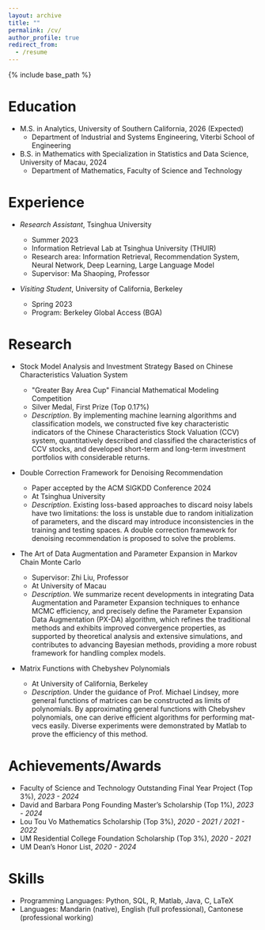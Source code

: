 ```yaml
---
layout: archive
title: ""
permalink: /cv/
author_profile: true
redirect_from:
  - /resume
---
```


{% include base_path %}

Education
======
* M.S. in Analytics, University of Southern California, 2026 (Expected)
  * Department of Industrial and Systems Engineering, Viterbi School of Engineering
* B.S. in Mathematics with Specialization in Statistics and Data Science, University of Macau, 2024
  * Department of Mathematics, Faculty of Science and Technology

Experience
======
* _Research Assistant_, Tsinghua University
  * Summer 2023
  * Information Retrieval Lab at Tsinghua University (THUIR)
  * Research area: Information Retrieval, Recommendation System, Neural Network, Deep Learning, Large Language Model
  * Supervisor: Ma Shaoping, Professor
 
* _Visiting Student_, University of California, Berkeley
  * Spring 2023
  * Program: Berkeley Global Access (BGA)

Research
======
* Stock Model Analysis and Investment Strategy Based on Chinese Characteristics Valuation System
  * "Greater Bay Area Cup" Financial Mathematical Modeling Competition
  * Silver Medal, First Prize (Top 0.17%)
  * _Description_. By implementing machine learning algorithms and classification models, we constructed five key characteristic
indicators of the Chinese Characteristics Stock Valuation (CCV) system, quantitatively described and classified the
characteristics of CCV stocks, and developed short-term and long-term investment portfolios with considerable returns.

* Double Correction Framework for Denoising Recommendation
  * Paper accepted by the ACM SIGKDD Conference 2024
  * At Tsinghua University
  * _Description_. Existing loss-based approaches to discard noisy labels have two limitations: the loss is unstable due to random
initialization of parameters, and the discard may introduce inconsistencies in the training and testing spaces. A double correction
framework for denoising recommendation is proposed to solve the problems.

* The Art of Data Augmentation and Parameter Expansion in Markov Chain Monte Carlo
  * Supervisor: Zhi Liu, Professor
  * At University of Macau
  * _Description_. We summarize recent developments in integrating Data Augmentation and Parameter Expansion techniques to
enhance MCMC efficiency, and precisely define the Parameter Expansion Data Augmentation (PX-DA) algorithm, which refines
the traditional methods and exhibits improved convergence properties, as supported by theoretical analysis and extensive
simulations, and contributes to advancing Bayesian methods, providing a more robust framework for handling complex models.

* Matrix Functions with Chebyshev Polynomials
  * At University of California, Berkeley
  * _Description_. Under the guidance of Prof. Michael Lindsey, more general functions of matrices can be constructed as limits of
polynomials. By approximating general functions with Chebyshev polynomials, one can derive efficient algorithms for performing
mat-vecs easily. Diverse experiments were demonstrated by Matlab to prove the efficiency of this method.

Achievements/Awards
======
* Faculty of Science and Technology Outstanding Final Year Project (Top 3%), _2023 - 2024_
* David and Barbara Pong Founding Master’s Scholarship (Top 1%), _2023 - 2024_
* Lou Tou Vo Mathematics Scholarship (Top 3%), _2020 - 2021 / 2021 - 2022_
* UM Residential College Foundation Scholarship (Top 3%), _2020 - 2021_
* UM Dean’s Honor List, _2020 - 2024_

Skills
======
* Programming Languages: Python, SQL, R, Matlab, Java, C, LaTeX
* Languages: Mandarin (native), English (full professional), Cantonese (professional working)

<!--Skills
======
* Skill 1
* Skill 2
  * Sub-skill 2.1
  * Sub-skill 2.2
  * Sub-skill 2.3
* Skill 3

Publications
======
  <ul>{% for post in site.publications %}
    {% include archive-single-cv.html %}
  {% endfor %}</ul>
  
Talks
======
  <ul>{% for post in site.talks %}
    {% include archive-single-talk-cv.html %}
  {% endfor %}</ul>
  
Teaching
======
  <ul>{% for post in site.teaching %}
    {% include archive-single-cv.html %}
  {% endfor %}</ul>
  
Service and leadership
======
* Currently signed in to 43 different slack teams
-->
